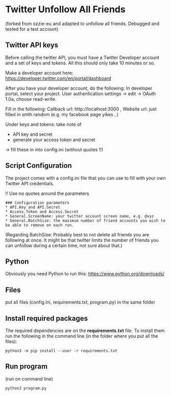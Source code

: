 # Twitter Unfollow All Friends

(forked from ozzie-eu and adapted to unfollow all friends. Debugged and tested for a test account)

## Twitter API keys
Before calling the twitter API, you must have a Twitter Developer account and a set of keys and tokens. All this should only take 10 minutes or so.

Make a developer account here: https://developer.twitter.com/en/portal/dashboard

After you have your developer account, do the following:
In developer portal, select your project. User authentication settings -> edit
-> OAuth 1.0a, choose read-write. 

Fill in the following: Callback url: http://localhost:3000 , Website url: just filled in smth random (e.g. my facebook page yikes ..)

Under keys and tokens:
take note of 
- API key and secret
- generate your access token and secret

-> fill these in into config.ini (without quotes !!)

## Script Configuration
The project comes with a config.ini file that you can use to fill with your own Twitter API credentials.

!! Use no quotes around the parameters

```
### Configuration parameters
* API.Key and API.Secret
* Access.Token and Access.Secret
* General.ScreenName: your twitter account screen name, e.g. @xyz
* General.BatchSize: the maximum number of friend accounts you wish to be able to remove on each run. 
```

(Regarding BatchSize: Probably best to not delete all friends you are following at once. It might be that twitter limits the number of friends you can unfollow during a certain time, not sure about that.)

## Python
Obviously you need Python to run this: https://www.python.org/downloads/

## Files
put all files (config.ini, requirements.txt, program.py) in the same folder 

## Install required packages
The required dependencies are on the **requirements.txt** file. To install them run the following in the command line (in the folder where you put all the files):
```
python3 -m pip install --user -r requirements.txt
```

## Run program
(run on command line)
```
python3 program.py
```
